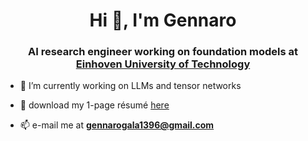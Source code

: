 <h1 align="center">Hi 👋, I'm Gennaro</h1>
<h3 align="center">AI research engineer working on foundation models at <a href="https://uai.win.tue.nl/">Einhoven University of Technology</a> </h3>

- 🔭 I’m currently working on LLMs and tensor networks

- 📃 download my 1-page résumé <a href="https://drive.google.com/file/d/1wfVBZ7flEyCvCs6HkUpQSqm6zg7PGjwu">here</a> </h3>

- 📫 e-mail me at **gennarogala1396@gmail.com**

